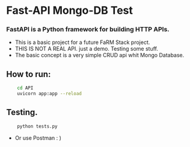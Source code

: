 # Fast-API Mongo-DB Test


### FastAPI is a Python framework for building HTTP APIs.

* This is a basic project for a future FaRM Stack project.
* THIS IS NOT A REAL API. just a demo. Testing some stuff. 
* The basic concept is a very simple CRUD api whit Mongo Database.


## How to run:
```sh
    cd API
    uvicorn app:app --reload
```

## Testing.
```sh
    python tests.py
```
- Or use Postman : )

